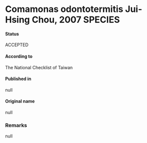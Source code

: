 # Comamonas odontotermitis Jui-Hsing Chou, 2007 SPECIES

#### Status
ACCEPTED

#### According to
The National Checklist of Taiwan

#### Published in
null

#### Original name
null

### Remarks
null